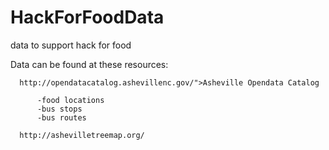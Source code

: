 HackForFoodData
===============

data to support hack for food


Data can be found at these resources: 

      http://opendatacatalog.ashevillenc.gov/">Asheville Opendata Catalog
          
          -food locations
          -bus stops
          -bus routes
          
      http://ashevilletreemap.org/
      
      
      
      
